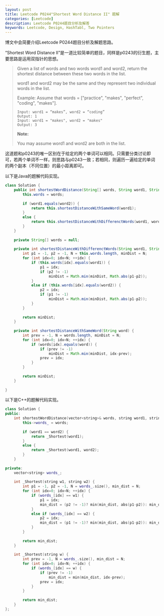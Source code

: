 ```yaml
---
layout: post
title: Leetcode P0244"Shortest Word Distance II" 题解
categories: [Leetcode]
description: Leetcode P0244题目分析及解答
keywords: Leetcode, Design, HashTabl, Two Pointers
---
```


博文中会简要介绍Leetcode P0244题目分析及解题思路。

“Shortest Word Distance II”是一道比较简单的题目，同样是p0243的衍生题，主要思路是运用双指针的思想。

> Given a list of words and two words word1 and word2, return the shortest distance between these two words in the list.
> 
> word1 and word2 may be the same and they represent two individual words in the list.
> 
> Example:
> Assume that words = ["practice", "makes", "perfect", "coding", "makes"].
> ```
> Input: word1 = “makes”, word2 = “coding”
> Output: 1
> Input: word1 = "makes", word2 = "makes"
> Output: 3
> ```
> **Note:**
> 
> You may assume word1 and word2 are both in the list.

这道题和p0243的唯一区别在于给定的两个单词可以相同。只需要分类讨论即可，若两个单词不一样，则思路与p0243一致；若相同，则遍历一遍给定的单词的两个副本（不同位置）的最小距离即可。

以下是Java的题解代码实现。
```java
class Solution {
    public int shortestWordDistance(String[] words, String word1, String word2) {
        this.words = words;
        
        if (word1.equals(word2)) {
            return this.shortestDistanceWithSameWord(word1);
        }
        else {
            return this.shortestDistanceWithDifferenctWords(word1, word2);
        }
    }
    
    private String[] words = null;
    
    private int shortestDistanceWithDifferenctWords(String word1, String word2) {
        int p1 = -1, p2 = -1, N = this.words.length, minDist = N;
        for (int idx=0; idx<N; ++idx) {
            if (this.words[idx].equals(word1)) {
                p1 = idx;
                if (p2 != -1)
                    minDist = Math.min(minDist, Math.abs(p1-p2));
            }
            else if (this.words[idx].equals(word2)) {
                p2 = idx;
                if (p1 != -1)
                    minDist = Math.min(minDist, Math.abs(p1-p2));
            }
        }
        
        return minDist;
    }
    
    private int shortestDistanceWithSameWord(String word) {
        int prev = -1, N = words.length, minDist = N;
        for (int idx=0; idx<N; ++idx) {
            if (words[idx].equals(word)) {
                if (prev != -1)
                    minDist = Math.min(minDist, idx-prev);
                prev = idx;
            }
        }
        
        return minDist;
    }
    
}
```

以下是C++的题解代码实现。
```cpp
class Solution {
public:
    int shortestWordDistance(vector<string>& words, string word1, string word2) {
        this->words_ = words;
        
        if (word1 == word2) {
            return _Shortest(word1);
        }
        else {
            return _Shortest(word1, word2);
        }
    }
    
private:
    vector<string> words_;
    
    int _Shortest(string w1, string w2) {
        int p1 = -1, p2 = -1, N = words_.size(), min_dist = N;
        for (int idx=0; idx<N; ++idx) {
            if (words_[idx] == w1) {
                p1 = idx;
                min_dist = (p2 != -1)? min(min_dist, abs(p1-p2)): min_dist;
            }
            else if (words_[idx] == w2) {
                p2 = idx;
                min_dist = (p1 != -1)? min(min_dist, abs(p1-p2)): min_dist;
            }
        }
        
        return min_dist;
    }
    
    int _Shortest(string w) {
        int prev = -1, N = words_.size(), min_dist = N;
        for (int idx=0; idx<N; ++idx) {
            if (words_[idx] == w) {
                if (prev != -1)
                    min_dist = min(min_dist, idx-prev);
                prev = idx;
            }
        }
        
        return min_dist;
    }
};
```